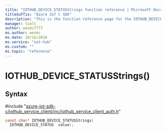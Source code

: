 ```yaml
---                             
title: "IOTHUB_DEVICE_STATUSStrings function reference | Microsoft Docs" 
titleSuffix: "Azure IoT C SDK"            
description: "This is the function reference page for the IOTHUB_DEVICE_STATUSStrings() function in the Azure IoT C SDK. This SDK is used with Azure IoT Hub and Azure IoT Hub Device Provisioning Service"            
manager: timlt                 
author: wesmc7777              
ms.author: wesmc               
ms.date: 10/16/2018                    
ms.service: "iot-hub"             
ms.custom: ""                
ms.topic: "reference"        
---                            
```


# IOTHUB_DEVICE_STATUSStrings()

## Syntax

\#include "[azure-iot-sdk-c/iothub_service_client/inc/iothub_service_client_auth.h](../iothub-service-client-auth-h.md)"  
```C
const char* IOTHUB_DEVICE_STATUSStrings(
  IOTHUB_DEVICE_STATUS  value);
```

